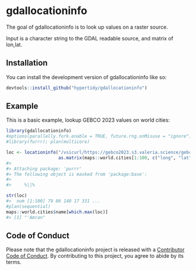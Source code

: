 
<!-- README.md is generated from README.Rmd. Please edit that file -->

# gdallocationinfo

<!-- badges: start -->
<!-- badges: end -->

The goal of gdallocationinfo is to look up values on a raster source.

Input is a character string to the GDAL readable source, and matrix of
lon,lat.

## Installation

You can install the development version of gdallocationinfo like so:

``` r
devtools::install_github("hypertidy/gdallocationinfo")
```

## Example

This is a basic example, lookup GEBCO 2023 values on world cities:

``` r
library(gdallocationinfo)
#options(parallelly.fork.enable = TRUE, future.rng.onMisuse = "ignore")
#library(furrr); plan(multicore)

loc <- locationinfo("/vsicurl/https://gebco2023.s3.valeria.science/gebco_2023_land_cog.tif", 
                    as.matrix(maps::world.cities[1:100, c("long", "lat")]))
#> 
#> Attaching package: 'purrr'
#> The following object is masked from 'package:base':
#> 
#>     %||%

str(loc)
#>  num [1:100] 79 86 140 17 331 ...
#plan(sequential)
maps::world.cities$name[which.max(loc)]
#> [1] "'Amran"
```

## Code of Conduct

Please note that the gdallocationinfo project is released with a
[Contributor Code of
Conduct](https://contributor-covenant.org/version/2/1/CODE_OF_CONDUCT.html).
By contributing to this project, you agree to abide by its terms.
